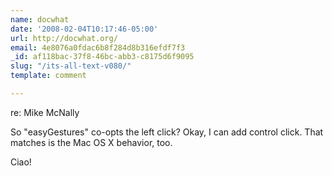 ```yaml
---
name: docwhat
date: '2008-02-04T10:17:46-05:00'
url: http://docwhat.org/
email: 4e8076a0fdac6b8f284d8b316efdf7f3
_id: af118bac-37f8-46bc-abb3-c8175d6f9095
slug: "/its-all-text-v080/"
template: comment

---
```


re: Mike McNally

So "easyGestures" co-opts the left click?  Okay, I can add control click.  That matches is the Mac OS X behavior, too.

Ciao!
